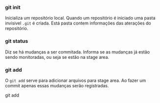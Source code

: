 ### git init

Inicializa um repositório local. Quando um repositório é iniciado uma pasta invisivel `.git` é criada. Está pasta contem informações das aterações do repositório.

### git status

Diz se há mudanças a ser commitada. Informa se as mudanças já estão sendo monitoradas, ou seja se estão na stage area.

### git add

O `git add` serve para adicionar  arquivos para stage area. Ao fazer um commit apenas essas mudanças serão registradas.

git add